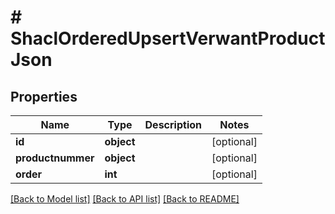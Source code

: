 # # ShaclOrderedUpsertVerwantProductJson

## Properties

Name | Type | Description | Notes
------------ | ------------- | ------------- | -------------
**id** | **object** |  | [optional]
**productnummer** | **object** |  | [optional]
**order** | **int** |  | [optional]

[[Back to Model list]](../../README.md#models) [[Back to API list]](../../README.md#endpoints) [[Back to README]](../../README.md)
